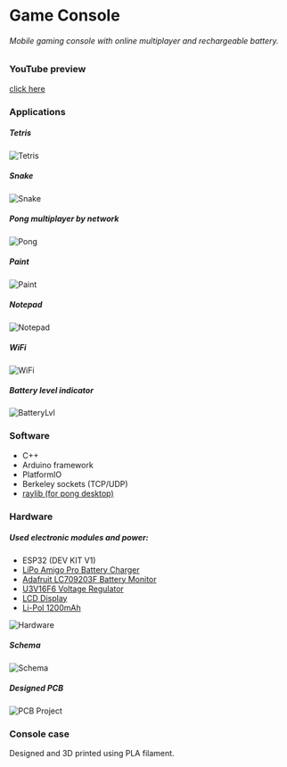 # Game Console

###### Mobile gaming console with online multiplayer and rechargeable battery.

### YouTube preview
[click here](https://www.youtube.com/watch?v=obrcG-_NG5s)

### Applications

##### Tetris
![Tetris](/assets/tetris.jpg)


##### Snake
![Snake](/assets/snake.jpg)


##### Pong multiplayer by network
![Pong](/assets/pong.jpg)


##### Paint
![Paint](/assets/paint.jpg)


##### Notepad
![Notepad](/assets/notepad.jpg)


##### WiFi
![WiFi](/assets/wifi.jpg)

##### Battery level indicator
![BatteryLvl](/assets/battery.jpg)


### Software
- C++
- Arduino framework
- PlatformIO
- Berkeley sockets (TCP/UDP)
- [raylib (for pong desktop)](https://www.raylib.com/)

### Hardware 
##### Used electronic modules and power:
- ESP32 (DEV KIT V1)
- [LiPo Amigo Pro Battery Charger](https://shop.pimoroni.com/products/lipo-amigo?variant=39779302539347)
- [Adafruit LC709203F Battery Monitor](https://www.adafruit.com/product/4712)
- [U3V16F6 Voltage Regulator](https://www.pololu.com/product/4942)
- [LCD Display](https://www.waveshare.com/2.4inch-lcd-module.htm)
- [Li-Pol 1200mAh](https://botland.store/battery-li-pol-1s-37-v/15621-akyga-li-pol-cell-1200mah-1s-37v-jst-bec-connector-socket-40x34x8mm-5904422324285.html)

![Hardware](/assets/hardware.jpg)

##### Schema
![Schema](/assets/schema.png)
##### Designed PCB
![PCB Project](/assets/pcb-project.png)

### Console case 
Designed and 3D printed using PLA filament.
